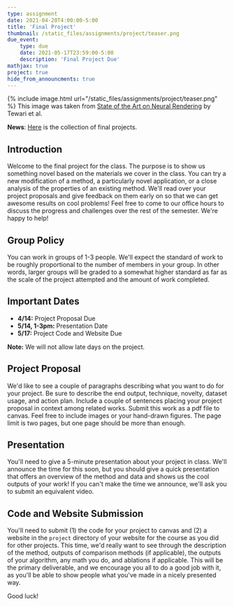 ```yaml
---
type: assignment
date: 2021-04-20T4:00:00-5:00
title: 'Final Project'
thumbnail: /static_files/assignments/project/teaser.png
due_event:
    type: due
    date: 2021-05-17T23:59:00-5:00
    description: 'Final Project Due'
mathjax: true
project: true
hide_from_announcments: true
---
```



{% include image.html url="/static_files/assignments/project/teaser.png" %}
This image was taken from [State of the Art on Neural Rendering](https://arxiv.org/abs/2004.03805) by Tewari et al.

**News**: [Here](http://www.andrew.cmu.edu/course/16-726/projects/) is the collection of final projects. 

## Introduction

Welcome to the final project for the class. The purpose is to show us something novel based on the materials we cover in the class. You can try a new modification of a method, a particularly novel application, or a close analysis of the properties of an existing method. We'll read over your project proposals and give feedback on them early on so that we can get awesome results on cool problems! Feel free to come to our office hours to discuss the progress and challenges over the rest of the semester. We're happy to help!

## Group Policy
You can work in groups of 1-3 people. We'll expect the standard of work to be roughly proportional to the number of members in your group. In other words, larger groups will be graded to a somewhat higher standard as far as the scale of the project attempted and the amount of work completed.

## Important Dates
* __4/14:__ Project Proposal Due 
* __5/14, 1-3pm:__ Presentation Date 
* __5/17:__ Project Code and Website Due 

__Note:__ We will not allow late days on the project.


## Project Proposal
We'd like to see a couple of paragraphs describing what you want to do for your project. Be sure to describe the end output, technique, novelty, dataset usage, and action plan. Include a couple of sentences placing your project proposal in context among related works. Submit this work as a pdf file to canvas. Feel free to include images or your hand-drawn figures. The page limit is two pages, but one page should be more than enough. 

## Presentation
You'll need to give a 5-minute presentation about your project in class. We'll announce the time for this soon, but you should give a quick presentation that offers an overview of the method and data and shows us the cool outputs of your work! If you can't make the time we announce, we'll ask you to submit an equivalent video.

## Code and Website Submission

You'll need to submit (1) the code for your project to canvas and (2) a website in the `project` directory of your website for the course as you did for other projects. This time, we'd really want to see through the description of the method, outputs of comparison methods (if applicable), the outputs of your algorithm, any math you do, and ablations if applicable. This will be the primary deliverable, and we encourage you all to do a good job with it, as you'll be able to show people what you've made in a nicely presented way.

Good luck!
